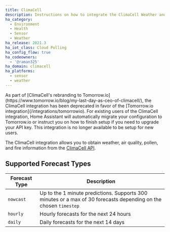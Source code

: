 ```yaml
---
title: ClimaCell
description: Instructions on how to integrate the ClimaCell Weather and Air Quality API into Home Assistant.
ha_category:
  - Environment
  - Health
  - Sensor
  - Weather
ha_release: 2021.3
ha_iot_class: Cloud Polling
ha_config_flow: true
ha_codeowners:
  - '@raman325'
ha_domain: climacell
ha_platforms:
  - sensor
  - weather
---
```


<div class='note warning'>
As part of [ClimaCell's rebranding to Tomorrow.io](https://www.tomorrow.io/blog/my-last-day-as-ceo-of-climacell/), the ClimaCell integration has been deprecated in favor of the [Tomorrow.io integration](/integrations/tomorrowio). For existing users of the ClimaCell integration, Home Assistant will automatically migrate your configuration to Tomorrow.io or instruct you on how to finish setup if you need to upgrade your API key. This integration is no longer available to be setup for new users.
</div>


The ClimaCell integration allows you to obtain weather, air quality, pollen, and fire information from the [ClimaCell API](https://www.climacell.co/weather-api/).

## Supported Forecast Types

| Forecast Type | Description                                                                                                      |
|---------------|------------------------------------------------------------------------------------------------------------------|
| `nowcast`     | Up to the 1 minute predictions. Supports 300 minutes or a max of 30 forecasts depending on the chosen `timestep` |
| `hourly`      | Hourly forecasts for the next 24 hours                                                                           |
| `daily`       | Daily  forecasts for the next 14 days                                                                            |
